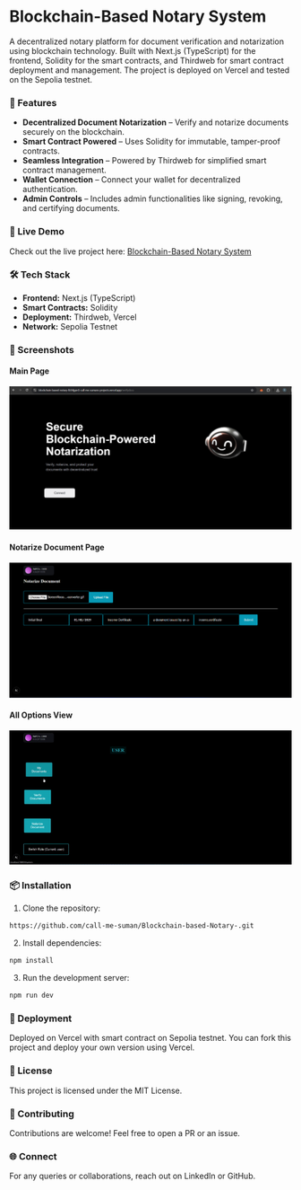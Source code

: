 # Blockchain-Based Notary System

A decentralized notary platform for document verification and notarization using blockchain technology. Built with Next.js (TypeScript) for the frontend, Solidity for the smart contracts, and Thirdweb for smart contract deployment and management. The project is deployed on Vercel and tested on the Sepolia testnet.

### 📝 Features

* **Decentralized Document Notarization** – Verify and notarize documents securely on the blockchain.
* **Smart Contract Powered** – Uses Solidity for immutable, tamper-proof contracts.
* **Seamless Integration** – Powered by Thirdweb for simplified smart contract management.
* **Wallet Connection** – Connect your wallet for decentralized authentication.
* **Admin Controls** – Includes admin functionalities like signing, revoking, and certifying documents.

### 🚀 Live Demo

Check out the live project here: [Blockchain-Based Notary System](https://blockchain-based-notary-lb54jgxn5-call-me-sumans-projects.vercel.app/)

### 🛠️ Tech Stack

* **Frontend:** Next.js (TypeScript)
* **Smart Contracts:** Solidity
* **Deployment:** Thirdweb, Vercel
* **Network:** Sepolia Testnet

### 📸 Screenshots

#### Main Page

![Main Page](./images/main%20page.jpg)

#### Notarize Document Page

![Notarize Document](./images/notarize%20docs.png)

#### All Options View

![All Options](./images/alloptions.gif)

### 📦 Installation

1. Clone the repository:

```bash
https://github.com/call-me-suman/Blockchain-based-Notary-.git
```

2. Install dependencies:

```bash
npm install
```

3. Run the development server:

```bash
npm run dev
```

### 🚀 Deployment

Deployed on Vercel with smart contract on Sepolia testnet. You can fork this project and deploy your own version using Vercel.

### 📄 License

This project is licensed under the MIT License.

### 🤝 Contributing

Contributions are welcome! Feel free to open a PR or an issue.

### 🌐 Connect

For any queries or collaborations, reach out on LinkedIn or GitHub.
